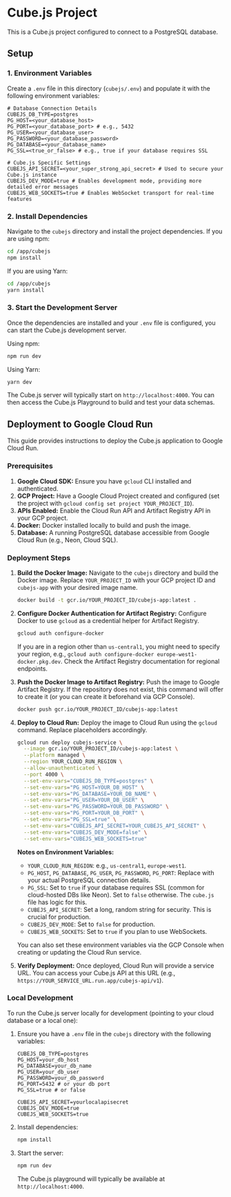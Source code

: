 # Cube.js Project

This is a Cube.js project configured to connect to a PostgreSQL database.

## Setup

### 1. Environment Variables

Create a `.env` file in this directory (`cubejs/.env`) and populate it with the following environment variables:

```env
# Database Connection Details
CUBEJS_DB_TYPE=postgres
PG_HOST=<your_database_host>
PG_PORT=<your_database_port> # e.g., 5432
PG_USER=<your_database_user>
PG_PASSWORD=<your_database_password>
PG_DATABASE=<your_database_name>
PG_SSL=<true_or_false> # e.g., true if your database requires SSL

# Cube.js Specific Settings
CUBEJS_API_SECRET=<your_super_strong_api_secret> # Used to secure your Cube.js instance
CUBEJS_DEV_MODE=true # Enables development mode, providing more detailed error messages
CUBEJS_WEB_SOCKETS=true # Enables WebSocket transport for real-time features
```

### 2. Install Dependencies

Navigate to the `cubejs` directory and install the project dependencies. If you are using npm:

```bash
cd /app/cubejs
npm install
```

If you are using Yarn:

```bash
cd /app/cubejs
yarn install
```

### 3. Start the Development Server

Once the dependencies are installed and your `.env` file is configured, you can start the Cube.js development server.

Using npm:

```bash
npm run dev
```

Using Yarn:

```bash
yarn dev
```

The Cube.js server will typically start on `http://localhost:4000`. You can then access the Cube.js Playground to build and test your data schemas.

## Deployment to Google Cloud Run

This guide provides instructions to deploy the Cube.js application to Google Cloud Run.

### Prerequisites

1.  **Google Cloud SDK:** Ensure you have `gcloud` CLI installed and authenticated.
2.  **GCP Project:** Have a Google Cloud Project created and configured (set the project with `gcloud config set project YOUR_PROJECT_ID`).
3.  **APIs Enabled:** Enable the Cloud Run API and Artifact Registry API in your GCP project.
4.  **Docker:** Docker installed locally to build and push the image.
5.  **Database:** A running PostgreSQL database accessible from Google Cloud Run (e.g., Neon, Cloud SQL).

### Deployment Steps

1.  **Build the Docker Image:**
    Navigate to the `cubejs` directory and build the Docker image. Replace `YOUR_PROJECT_ID` with your GCP project ID and `cubejs-app` with your desired image name.

    ```bash
    docker build -t gcr.io/YOUR_PROJECT_ID/cubejs-app:latest .
    ```

2.  **Configure Docker Authentication for Artifact Registry:**
    Configure Docker to use `gcloud` as a credential helper for Artifact Registry.

    ```bash
    gcloud auth configure-docker
    ```
    If you are in a region other than `us-central1`, you might need to specify your region, e.g., `gcloud auth configure-docker europe-west1-docker.pkg.dev`. Check the Artifact Registry documentation for regional endpoints.

3.  **Push the Docker Image to Artifact Registry:**
    Push the image to Google Artifact Registry. If the repository does not exist, this command will offer to create it (or you can create it beforehand via GCP Console).

    ```bash
    docker push gcr.io/YOUR_PROJECT_ID/cubejs-app:latest
    ```

4.  **Deploy to Cloud Run:**
    Deploy the image to Cloud Run using the `gcloud` command. Replace placeholders accordingly.

    ```bash
    gcloud run deploy cubejs-service \
      --image gcr.io/YOUR_PROJECT_ID/cubejs-app:latest \
      --platform managed \
      --region YOUR_CLOUD_RUN_REGION \
      --allow-unauthenticated \
      --port 4000 \
      --set-env-vars="CUBEJS_DB_TYPE=postgres" \
      --set-env-vars="PG_HOST=YOUR_DB_HOST" \
      --set-env-vars="PG_DATABASE=YOUR_DB_NAME" \
      --set-env-vars="PG_USER=YOUR_DB_USER" \
      --set-env-vars="PG_PASSWORD=YOUR_DB_PASSWORD" \
      --set-env-vars="PG_PORT=YOUR_DB_PORT" \
      --set-env-vars="PG_SSL=true" \
      --set-env-vars="CUBEJS_API_SECRET=YOUR_CUBEJS_API_SECRET" \
      --set-env-vars="CUBEJS_DEV_MODE=false" \
      --set-env-vars="CUBEJS_WEB_SOCKETS=true"
    ```

    **Notes on Environment Variables:**
    *   `YOUR_CLOUD_RUN_REGION`: e.g., `us-central1`, `europe-west1`.
    *   `PG_HOST`, `PG_DATABASE`, `PG_USER`, `PG_PASSWORD`, `PG_PORT`: Replace with your actual PostgreSQL connection details.
    *   `PG_SSL`: Set to `true` if your database requires SSL (common for cloud-hosted DBs like Neon). Set to `false` otherwise. The `cube.js` file has logic for this.
    *   `CUBEJS_API_SECRET`: Set a long, random string for security. This is crucial for production.
    *   `CUBEJS_DEV_MODE`: Set to `false` for production.
    *   `CUBEJS_WEB_SOCKETS`: Set to `true` if you plan to use WebSockets.

    You can also set these environment variables via the GCP Console when creating or updating the Cloud Run service.

5.  **Verify Deployment:**
    Once deployed, Cloud Run will provide a service URL. You can access your Cube.js API at this URL (e.g., `https://YOUR_SERVICE_URL.run.app/cubejs-api/v1`).

### Local Development

To run the Cube.js server locally for development (pointing to your cloud database or a local one):

1.  Ensure you have a `.env` file in the `cubejs` directory with the following variables:
    ```env
    CUBEJS_DB_TYPE=postgres
    PG_HOST=your_db_host
    PG_DATABASE=your_db_name
    PG_USER=your_db_user
    PG_PASSWORD=your_db_password
    PG_PORT=5432 # or your db port
    PG_SSL=true # or false

    CUBEJS_API_SECRET=yourlocalapisecret
    CUBEJS_DEV_MODE=true
    CUBEJS_WEB_SOCKETS=true
    ```
2.  Install dependencies:
    ```bash
    npm install
    ```
3.  Start the server:
    ```bash
    npm run dev
    ```
    The Cube.js playground will typically be available at `http://localhost:4000`.
